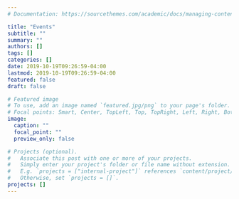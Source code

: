 ```yaml
---
# Documentation: https://sourcethemes.com/academic/docs/managing-content/

title: "Events"
subtitle: ""
summary: ""
authors: []
tags: []
categories: []
date: 2019-10-19T09:26:59-04:00
lastmod: 2019-10-19T09:26:59-04:00
featured: false
draft: false

# Featured image
# To use, add an image named `featured.jpg/png` to your page's folder.
# Focal points: Smart, Center, TopLeft, Top, TopRight, Left, Right, BottomLeft, Bottom, BottomRight.
image:
  caption: ""
  focal_point: ""
  preview_only: false

# Projects (optional).
#   Associate this post with one or more of your projects.
#   Simply enter your project's folder or file name without extension.
#   E.g. `projects = ["internal-project"]` references `content/project/deep-learning/index.md`.
#   Otherwise, set `projects = []`.
projects: []
---
```

